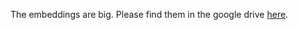 The embeddings are big. Please find them in the google drive [here](https://drive.google.com/file/d/1wGw5rLQvNyKp_sI1fZh-jns37YgD-9ie/view?usp=sharing).
